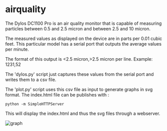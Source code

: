 airquality
==========

The Dylos DC1100 Pro is an air quality monitor that is capable of
measuring particles between 0.5 and 2.5 micron and between 2.5 and 10 micron.

The measured values as displayed on the device are in parts per 0.01 cubic feet.
This particular model has a serial port that outputs the average values per minute.

The format of this output is <2.5 micron,>2.5 micron per line.
Example: 1231,52

The 'dylos.py' script just captures these values from the serial port and writes
them to a csv file. 

The 'plot.py' script uses this csv file as input to generate graphs in svg format.
The index.html file can be publishes with :

    python -m SimpleHTTPServer 

This will display the index.html and thus the svg files through a webserver.

![graph][graph]

[graph]: https://raw.githubusercontent.com/louwrentius/airquality/master/example.png
